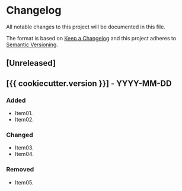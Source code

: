 # Changelog
All notable changes to this project will be documented in this file.

The format is based on [Keep a Changelog](http://keepachangelog.com/en/1.0.0/)
and this project adheres to [Semantic Versioning](http://semver.org/spec/v2.0.0.html).

## [Unreleased]

## [{{ cookiecutter.version }}] - YYYY-MM-DD
### Added
- Item01.
- Item02.

### Changed
- Item03.
- Item04.

### Removed
- Item05.
